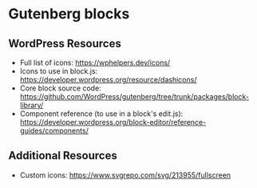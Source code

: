 # Gutenberg blocks

## WordPress Resources

- Full list of icons: https://wphelpers.dev/icons/
- Icons to use in block.js: https://developer.wordpress.org/resource/dashicons/
- Core block source code: https://github.com/WordPress/gutenberg/tree/trunk/packages/block-library/
- Component reference (to use in a block's edit.js): https://developer.wordpress.org/block-editor/reference-guides/components/

## Additional Resources

- Custom icons: https://www.svgrepo.com/svg/213955/fullscreen
